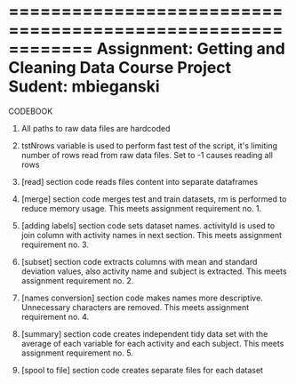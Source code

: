 ============================================================
Assignment: Getting and Cleaning Data Course Project
Sudent: mbieganski
============================================================

CODEBOOK

1. All paths to raw data files are hardcoded

2. tstNrows variable is used to perform fast test of the script, it's limiting number of rows read from raw data files. Set to -1 causes reading all rows

3. [read] section code reads files content into separate dataframes

4. [merge] section code merges test and train datasets, rm is performed to reduce memory usage. This meets assignment requirement no. 1.

5. [adding labels] section code sets dataset names. activityId is used to join column with activity names in next section. This meets assignment requirement no. 3.

6. [subset] section code extracts columns with mean and standard deviation values, also activity name and subject is extracted. This meets assignment requirement no. 2.

7. [names conversion] section code makes names more descriptive. Unnecessary characters are removed. This meets assignment requirement no. 4.

8. [summary] section code creates independent tidy data set with the average of each variable for each activity and each subject. This meets assignment requirement no. 5.

9. [spool to file] section code creates separate files for each dataset